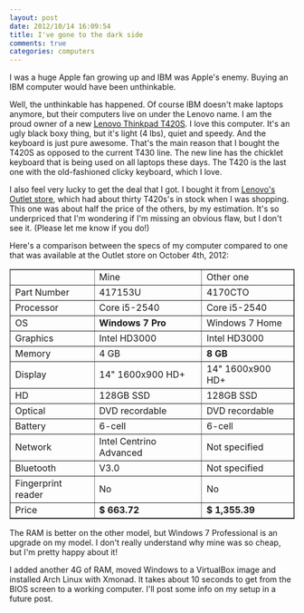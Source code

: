 ```yaml
---
layout: post
date: 2012/10/14 16:09:54
title: I've gone to the dark side
comments: true
categories: computers
---
```


I was a huge Apple fan growing up and IBM was Apple's enemy. Buying an
IBM computer would have been unthinkable.

Well, the unthinkable has happened. Of course IBM doesn't make laptops
anymore, but their computers live on under the Lenovo name. I am the
proud owner of a new [Lenovo Thinkpad
T420S](http://shop.lenovo.com/us/laptops/thinkpad/t-series/t420s). I
love this computer. It's an ugly black boxy thing, but it's light (4
lbs), quiet and speedy. And the keyboard is just pure awesome. That's
the main reason that I bought the T420S as opposed to the current T430
line. The new line has the chicklet keyboard that is being used on all
laptops these days. The T420 is the last one with the old-fashioned
clicky keyboard, which I love.

I also feel very lucky to get the deal that I got. I bought it from
[Lenovo's Outlet store](http://outlet.lenovo.com), which had about
thirty T420s's in stock when I was shopping. This one was about half
the price of the others, by my estimation. It's so underpriced that
I'm wondering if I'm missing an obvious flaw, but I don't see it.
(Please let me know if you do!)

Here's a comparison between the specs of my computer compared to one
that was available at the Outlet store on October 4th, 2012:

<table border="1">
<tr>
<td>&nbsp;</td>
<td>Mine</td>
<td>Other one</td>
</tr>

<tr>
<td>Part Number</td>
<td>417153U</td>
<td>4170CTO</td>
</tr>

<tr>
<td>Processor</td>
<td>Core i5-2540</td>
<td>Core i5-2540</td>
</tr>

<tr>
<td>OS</td>
<td><strong>Windows 7 Pro</strong></td>
<td>Windows 7 Home</td>
</tr>

<tr>
<td>Graphics</td>
<td>Intel HD3000</td>
<td>Intel HD3000</td>
</tr>

<tr>
<td>Memory</td>
<td>4 GB</td>
<td><b>8 GB</b></td>
</tr>

<tr>
<td>Display</td>
<td>14" 1600x900 HD+</td>
<td>14" 1600x900 HD+</td>
</tr>

<tr>
<td>HD</td>
<td>128GB SSD</td>
<td>128GB SSD</td>
</tr>

<tr>
<td>Optical</td>
<td>DVD recordable</td>
<td>DVD recordable</td>
</tr>

<tr>
<td>Battery</td>
<td>6-cell</td>
<td>6-cell</td>
</tr>

<tr>
<td>Network</td>
<td>Intel Centrino Advanced</td>
<td>Not specified</td>
</tr>

<tr>
<td>Bluetooth</td>
<td>V3.0</td>
<td>Not specified</td>
</tr>

<tr>
<td>Fingerprint reader</td>
<td>No</td>
<td>No</td>
</tr>

<tr>
<td>Price</td>
<td class="big"><b>$ 663.72</b></td>
<td><b>$ 1,355.39</b></td>
</tr>
</table>

The RAM is better on the other model, but Windows 7 Professional is an
upgrade on my model. I don't really understand why mine was so cheap,
but I'm pretty happy about it!

I added another 4G of RAM, moved Windows to a VirtualBox image and
installed Arch Linux with Xmonad. It takes about 10 seconds to get
from the BIOS screen to a working computer. I'll post some info on my
setup in a future post.

